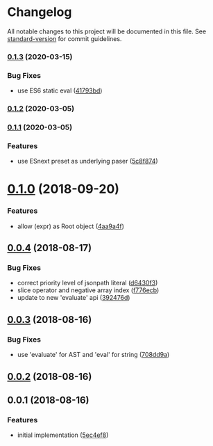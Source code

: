 # Changelog

All notable changes to this project will be documented in this file. See [standard-version](https://github.com/conventional-changelog/standard-version) for commit guidelines.

### [0.1.3](https://github.com/ianchi/ESpression-jsonpath/compare/v0.1.2...v0.1.3) (2020-03-15)


### Bug Fixes

* use ES6 static eval ([41793bd](https://github.com/ianchi/ESpression-jsonpath/commit/41793bd6209893560649e037657411b3324ec9e5))

### [0.1.2](https://github.com/ianchi/ESpression-jsonpath/compare/v0.1.1...v0.1.2) (2020-03-05)

### [0.1.1](https://github.com/ianchi/ESpression-jsonpath/compare/v0.1.0...v0.1.1) (2020-03-05)


### Features

* use ESnext preset as underlying paser ([5c8f874](https://github.com/ianchi/ESpression-jsonpath/commit/5c8f8748ceb5ca6210e9452ed12d03c235ef0006))

<a name="0.1.0"></a>
# [0.1.0](https://github.com/ianchi/ESpression-jsonpath/compare/v0.0.4...v0.1.0) (2018-09-20)


### Features

* allow (expr) as Root object ([4aa9a4f](https://github.com/ianchi/ESpression-jsonpath/commit/4aa9a4f))



<a name="0.0.4"></a>
## [0.0.4](https://github.com/ianchi/ESpression-jsonpath/compare/v0.0.3...v0.0.4) (2018-08-17)


### Bug Fixes

* correct priority level of jsonpath literal ([d6430f3](https://github.com/ianchi/ESpression-jsonpath/commit/d6430f3))
* slice operator and negative array index ([f776ecb](https://github.com/ianchi/ESpression-jsonpath/commit/f776ecb))
* update to new 'evaluate' api ([392476d](https://github.com/ianchi/ESpression-jsonpath/commit/392476d))



<a name="0.0.3"></a>
## [0.0.3](https://github.com/ianchi/ESpression-jsonpath/compare/v0.0.2...v0.0.3) (2018-08-16)


### Bug Fixes

* use 'evaluate' for AST and 'eval' for string ([708dd9a](https://github.com/ianchi/ESpression-jsonpath/commit/708dd9a))



<a name="0.0.2"></a>
## [0.0.2](https://github.com/ianchi/ESpression-jsonpath/compare/v0.0.1...v0.0.2) (2018-08-16)



<a name="0.0.1"></a>
## 0.0.1 (2018-08-16)


### Features

* initial implementation ([5ec4ef8](https://github.com/ianchi/ESpression-jsonpath/commit/5ec4ef8))

